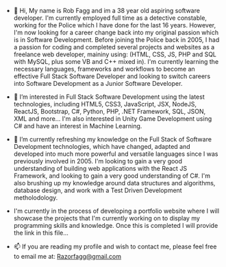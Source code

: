 - 👋 Hi, My name is Rob Fagg and im a 38 year old aspiring software developer. I'm currently employed full time as a detective constable, working for the Police which I have done for the last 16 years. However, I'm now looking for a career change back into my original passion which is in Software Development. Before joining the Police back in 2005, I had a passion for coding and completed several projects and websites as a freelance web developer, maininy using: (HTML, CSS, JS, PHP and SQL with MySQL, plus some VB and C++ mixed in). I'm currently learning the necessary languages, frameworks and workflows to become an effective Full Stack Software Developer and looking to switch careers into Software Development as a Junior Software Developer.

- 👀 I’m interested in Full Stack Software Development using the latest technologies, including HTML5, CSS3, JavaScript, JSX, NodeJS, ReactJS, Bootstrap, C#, Python, PHP, .NET Framework, SQL, JSON, XML and more... I'm also interested in Unity Game Development using C# and have an interest in Machine Learning.

- 🌱 I’m currently refreshing my knowledge on the Full Stack of Software Development technologies, which have changed, adapted and developed into much more powerful and versatile languages since I was previously involved in 2005. I'm looking to gain a very good understanding of building web applications with the React JS Framework, and looking to gain a very good understanding of C#.
I'm also brushing up my knowledge around data structures and algorithms, database design, and work with a Test Driven Development metholodology.

- I'm currently in the process of developing a portfolio website where I will showcase the projects that I'm currently working on to display my programming skills and knowledge. Once this is completed I will provide the link in this file...

- 📫 If you are reading my profile and wish to contact me, please feel free to email me at: Razorfagg@gmail.com
